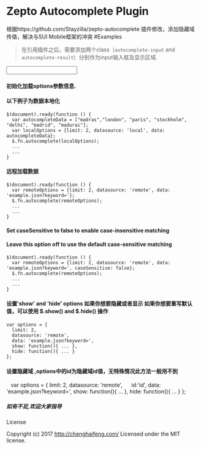 # Zepto Autocomplete Plugin
根据https://github.com/Stayzilla/zepto-autocomplete 插件修改，添加隐藏域传值，解决与SUI Mobile框架的冲突
#Examples

> 在引用插件之后，需要添加两个class（`autocomplete-input` and `autocomplete-result`）分别作为input输入框及显示区域.

<input type="text" class="autocomplete-input">
<div class="autocomplete-result"></div>

#### 初始化加载options参数信息.
#### 以下例子为数据本地化

    $(document).ready(function () {
      var autocompleteData = ["madras","london", "paris", "stockholm", "delhi", "madrid", "madurai"];
      var localOptions = {limit: 2, datasource: 'local', data: autocompleteData};
      $.fn.autocomplete(localOptions);
      ...
      ...
    }

#### 远程加载数据

    $(document).ready(function () {
      var remoteOptions = {limit: 2, datasource: 'remote', data: 'example.json?keyword='};
      $.fn.autocomplete(remoteOptions);
      ...
      ...
    }

#### Set caseSensitive to false to enable case-insensitive matching
#### Leave this option off to use the default case-sensitive matching

    $(document).ready(function () {
      var remoteOptions = {limit: 2, datasource: 'remote', data: 'example.json?keyword=', caseSensitive: false};
      $.fn.autocomplete(remoteOptions);
      ...
      ...
    }

#### 设置'show' and 'hide' options 如果你想要隐藏或者显示 如果你想要重写默认值，可以使用 $.show() and $.hide() 操作 

    var options = {
      limit: 2, 
      datasource: 'remote', 
      data: 'example.json?keyword=', 
      show: function(){ ... },
      hide: function(){ ... }
    };
    
#### 设置隐藏域 ,options中的id为隐藏域id值，无特殊情况此方法一般用不到
    var options = {
      limit: 2, 
      datasource: 'remote', 
      id:'id',
      data: 'example.json?keyword=', 
      show: function(){ ... },
      hide: function(){ ... }
    };
    
##### 如有不足,欢迎大家指导

License

Copyright (c) 2017 http://chenghaifeng.com/ Licensed under the MIT license.
